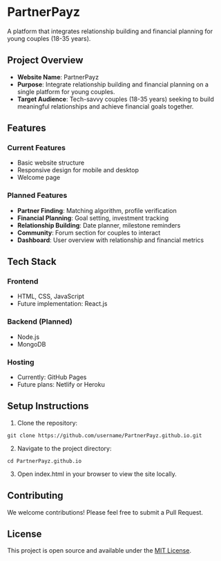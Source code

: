 # PartnerPayz

A platform that integrates relationship building and financial planning for young couples (18-35 years).

## Project Overview

- **Website Name**: PartnerPayz
- **Purpose**: Integrate relationship building and financial planning on a single platform for young couples.
- **Target Audience**: Tech-savvy couples (18-35 years) seeking to build meaningful relationships and achieve financial goals together.

## Features

### Current Features
- Basic website structure
- Responsive design for mobile and desktop
- Welcome page

### Planned Features
- **Partner Finding**: Matching algorithm, profile verification
- **Financial Planning**: Goal setting, investment tracking
- **Relationship Building**: Date planner, milestone reminders
- **Community**: Forum section for couples to interact
- **Dashboard**: User overview with relationship and financial metrics

## Tech Stack

### Frontend
- HTML, CSS, JavaScript
- Future implementation: React.js

### Backend (Planned)
- Node.js
- MongoDB

### Hosting
- Currently: GitHub Pages
- Future plans: Netlify or Heroku

## Setup Instructions

1. Clone the repository:
```
git clone https://github.com/username/PartnerPayz.github.io.git
```

2. Navigate to the project directory:
```
cd PartnerPayz.github.io
```

3. Open index.html in your browser to view the site locally.

## Contributing

We welcome contributions! Please feel free to submit a Pull Request.

## License

This project is open source and available under the [MIT License](LICENSE). 